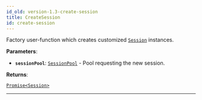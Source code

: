 ```yaml
---
id_old: version-1.3-create-session
title: CreateSession
id: create-session
---
```


<a name="createsession"></a>

Factory user-function which creates customized [`Session`](../api/session) instances.

**Parameters**:

-   **`sessionPool`**: [`SessionPool`](../api/session-pool) - Pool requesting the new session.

**Returns**:

[`Promise<Session>`](../api/session)

---
